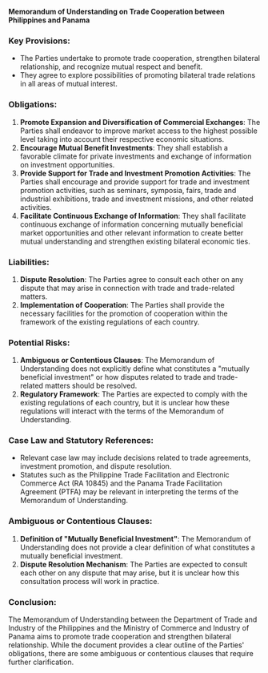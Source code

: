 **Memorandum of Understanding on Trade Cooperation between Philippines and Panama**

### Key Provisions:

*   The Parties undertake to promote trade cooperation, strengthen bilateral relationship, and recognize mutual respect and benefit.
*   They agree to explore possibilities of promoting bilateral trade relations in all areas of mutual interest.

### Obligations:

1.  **Promote Expansion and Diversification of Commercial Exchanges**: The Parties shall endeavor to improve market access to the highest possible level taking into account their respective economic situations.
2.  **Encourage Mutual Benefit Investments**: They shall establish a favorable climate for private investments and exchange of information on investment opportunities.
3.  **Provide Support for Trade and Investment Promotion Activities**: The Parties shall encourage and provide support for trade and investment promotion activities, such as seminars, symposia, fairs, trade and industrial exhibitions, trade and investment missions, and other related activities.
4.  **Facilitate Continuous Exchange of Information**: They shall facilitate continuous exchange of information concerning mutually beneficial market opportunities and other relevant information to create better mutual understanding and strengthen existing bilateral economic ties.

### Liabilities:

1.  **Dispute Resolution**: The Parties agree to consult each other on any dispute that may arise in connection with trade and trade-related matters.
2.  **Implementation of Cooperation**: The Parties shall provide the necessary facilities for the promotion of cooperation within the framework of the existing regulations of each country.

### Potential Risks:

1.  **Ambiguous or Contentious Clauses**: The Memorandum of Understanding does not explicitly define what constitutes a "mutually beneficial investment" or how disputes related to trade and trade-related matters should be resolved.
2.  **Regulatory Framework**: The Parties are expected to comply with the existing regulations of each country, but it is unclear how these regulations will interact with the terms of the Memorandum of Understanding.

### Case Law and Statutory References:

*   Relevant case law may include decisions related to trade agreements, investment promotion, and dispute resolution.
*   Statutes such as the Philippine Trade Facilitation and Electronic Commerce Act (RA 10845) and the Panama Trade Facilitation Agreement (PTFA) may be relevant in interpreting the terms of the Memorandum of Understanding.

### Ambiguous or Contentious Clauses:

1.  **Definition of "Mutually Beneficial Investment"**: The Memorandum of Understanding does not provide a clear definition of what constitutes a mutually beneficial investment.
2.  **Dispute Resolution Mechanism**: The Parties are expected to consult each other on any dispute that may arise, but it is unclear how this consultation process will work in practice.

### Conclusion:

The Memorandum of Understanding between the Department of Trade and Industry of the Philippines and the Ministry of Commerce and Industry of Panama aims to promote trade cooperation and strengthen bilateral relationship. While the document provides a clear outline of the Parties' obligations, there are some ambiguous or contentious clauses that require further clarification.